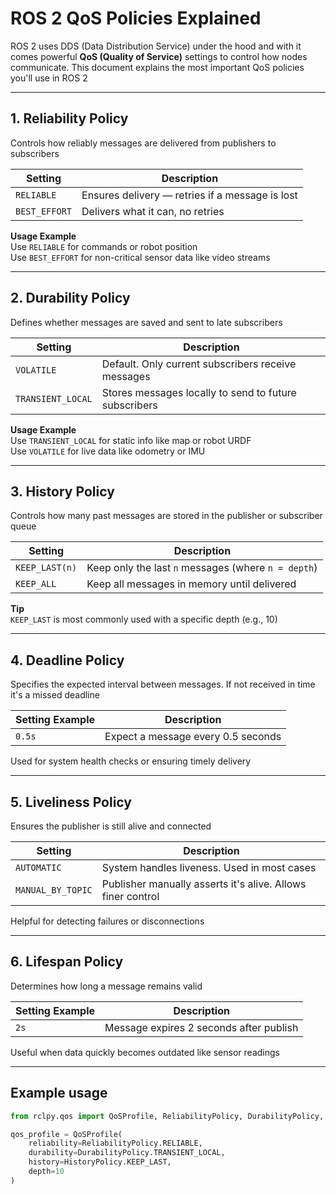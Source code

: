# ROS 2 QoS Policies Explained

ROS 2 uses DDS (Data Distribution Service) under the hood and with it comes powerful **QoS (Quality of Service)** settings to control how nodes communicate. This document explains the most important QoS policies you'll use in ROS 2

---

## 1. Reliability Policy

Controls how reliably messages are delivered from publishers to subscribers

| Setting         | Description                                                               |
|-----------------|---------------------------------------------------------------------------|
| `RELIABLE`      | Ensures delivery — retries if a message is lost                          |
| `BEST_EFFORT`   | Delivers what it can, no retries                                          |

**Usage Example**  
Use `RELIABLE` for commands or robot position  
Use `BEST_EFFORT` for non-critical sensor data like video streams

---

## 2. Durability Policy

Defines whether messages are saved and sent to late subscribers

| Setting             | Description                                                           |
|---------------------|-----------------------------------------------------------------------|
| `VOLATILE`          | Default. Only current subscribers receive messages                   |
| `TRANSIENT_LOCAL`   | Stores messages locally to send to future subscribers                |

**Usage Example**  
Use `TRANSIENT_LOCAL` for static info like map or robot URDF  
Use `VOLATILE` for live data like odometry or IMU

---

## 3. History Policy

Controls how many past messages are stored in the publisher or subscriber queue

| Setting         | Description                                                               |
|-----------------|---------------------------------------------------------------------------|
| `KEEP_LAST(n)`  | Keep only the last `n` messages (where `n = depth`)                      |
| `KEEP_ALL`      | Keep all messages in memory until delivered                              |

**Tip**  
`KEEP_LAST` is most commonly used with a specific depth (e.g., 10)

---

## 4. Deadline Policy

Specifies the expected interval between messages. If not received in time it's a missed deadline

| Setting Example | Description                                     |
|-----------------|-------------------------------------------------|
| `0.5s`          | Expect a message every 0.5 seconds              |

Used for system health checks or ensuring timely delivery

---

## 5. Liveliness Policy

Ensures the publisher is still alive and connected

| Setting             | Description                                                               |
|---------------------|---------------------------------------------------------------------------|
| `AUTOMATIC`         | System handles liveness. Used in most cases                             |
| `MANUAL_BY_TOPIC`   | Publisher manually asserts it's alive. Allows finer control             |

Helpful for detecting failures or disconnections

---

## 6. Lifespan Policy

Determines how long a message remains valid

| Setting Example | Description                            |
|-----------------|----------------------------------------|
| `2s`            | Message expires 2 seconds after publish|

Useful when data quickly becomes outdated like sensor readings

---

## Example usage

```python
from rclpy.qos import QoSProfile, ReliabilityPolicy, DurabilityPolicy, HistoryPolicy

qos_profile = QoSProfile(
    reliability=ReliabilityPolicy.RELIABLE,
    durability=DurabilityPolicy.TRANSIENT_LOCAL,
    history=HistoryPolicy.KEEP_LAST,
    depth=10
)
